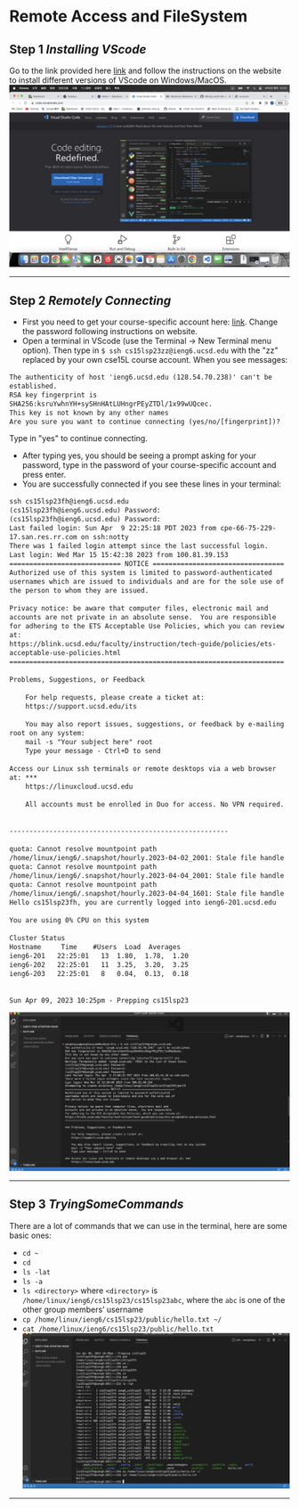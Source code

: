 # Remote Access and FileSystem
## Step 1 *Installing VScode*
Go to the link provided here [link](https://code.visualstudio.com/) and follow the instructions on the website to install different versions of VScode on Windows/MacOS.
![Image](screenshot1.png)
***
## Step 2 *Remotely Connecting*
* First you need to get your course-specific account here: [link](https://sdacs.ucsd.edu/~icc/index.php). Change the password following instructions on website.
* Open a terminal in VScode (use the Terminal → New Terminal menu option). Then type in `$ ssh cs15lsp23zz@ieng6.ucsd.edu` with the "zz" replaced by your own cse15L course account. When you see messages:
```
The authenticity of host 'ieng6.ucsd.edu (128.54.70.238)' can't be established.
RSA key fingerprint is SHA256:ksruYwhnYH+sySHnHAtLUHngrPEyZTDl/1x99wUQcec.
This key is not known by any other names
Are you sure you want to continue connecting (yes/no/[fingerprint])?
```
Type in "yes" to continue connecting.
* After typing yes, you should be seeing a prompt asking for your password, type in the password of your course-specific account and press enter.
* You are successfully connected if you see these lines in your terminal:
```
ssh cs15lsp23fh@ieng6.ucsd.edu
(cs15lsp23fh@ieng6.ucsd.edu) Password: 
(cs15lsp23fh@ieng6.ucsd.edu) Password: 
Last failed login: Sun Apr  9 22:25:18 PDT 2023 from cpe-66-75-229-17.san.res.rr.com on ssh:notty
There was 1 failed login attempt since the last successful login.
Last login: Wed Mar 15 15:42:38 2023 from 100.81.39.153
============================ NOTICE =================================
Authorized use of this system is limited to password-authenticated
usernames which are issued to individuals and are for the sole use of
the person to whom they are issued.

Privacy notice: be aware that computer files, electronic mail and 
accounts are not private in an absolute sense.  You are responsible
for adhering to the ETS Acceptable Use Policies, which you can review at:
https://blink.ucsd.edu/faculty/instruction/tech-guide/policies/ets-acceptable-use-policies.html
=====================================================================

Problems, Suggestions, or Feedback 
    
    For help requests, please create a ticket at:
    https://support.ucsd.edu/its 

    You may also report issues, suggestions, or feedback by e-mailing root on any system:
    mail -s "Your subject here" root
    Type your message - Ctrl+D to send
    
Access our Linux ssh terminals or remote desktops via a web browser at: ***
    https://linuxcloud.ucsd.edu

    All accounts must be enrolled in Duo for access. No VPN required.


-------------------------------------------------------

quota: Cannot resolve mountpoint path /home/linux/ieng6/.snapshot/hourly.2023-04-02_2001: Stale file handle
quota: Cannot resolve mountpoint path /home/linux/ieng6/.snapshot/hourly.2023-04-04_2001: Stale file handle
quota: Cannot resolve mountpoint path /home/linux/ieng6/.snapshot/hourly.2023-04-04_1601: Stale file handle
Hello cs15lsp23fh, you are currently logged into ieng6-201.ucsd.edu

You are using 0% CPU on this system

Cluster Status 
Hostname     Time    #Users  Load  Averages  
ieng6-201   22:25:01   13  1.80,  1.78,  1.20
ieng6-202   22:25:01   11  3.25,  3.20,  3.25
ieng6-203   22:25:01   8   0.04,  0.13,  0.18

 
Sun Apr 09, 2023 10:25pm - Prepping cs15lsp23
```
![Image](screenshot2.png)
***
## Step 3 *TryingSomeCommands*
There are a lot of commands that we can use in the terminal, here are some basic ones:
* `cd ~`
* `cd`
* `ls -lat`
* `ls -a`
* `ls <directory>` where `<directory>` is `/home/linux/ieng6/cs15lsp23/cs15lsp23abc`, where the `abc` is one of the other group members’ username
* `cp /home/linux/ieng6/cs15lsp23/public/hello.txt ~/`
* `cat /home/linux/ieng6/cs15lsp23/public/hello.txt`
![Image](screenshot3.png)
***




